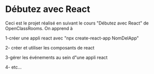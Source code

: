 # Débutez avec React

Ceci est le projet réalisé en suivant le cours "Débutez avec React" de OpenClassRooms. On apprend à 

1-créer une appli react avec "npx create-react-app NomDelApp"

2- créer et utiliser les composants de react

3-gérer les événements au sein d"une appli react

4- etc...

